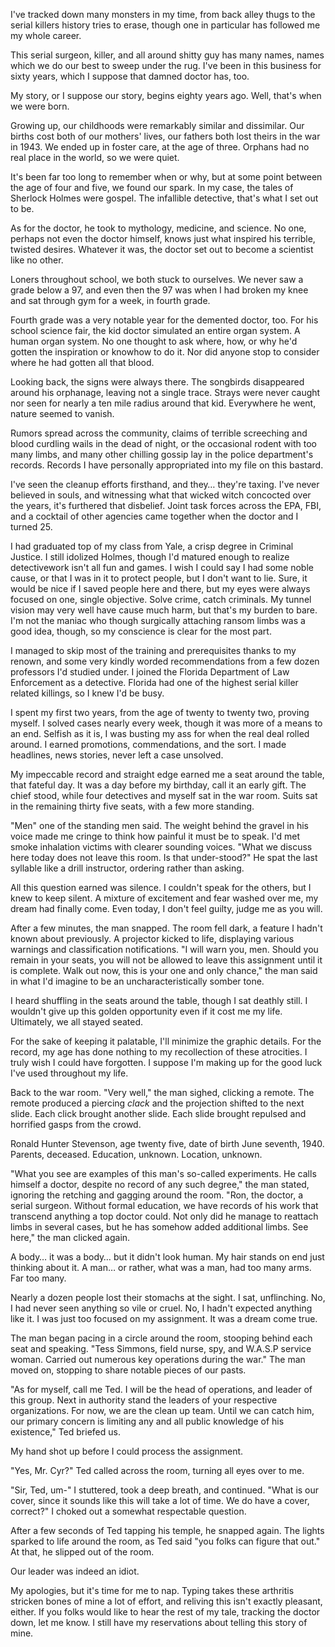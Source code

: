 I've tracked down many monsters in my time, from back alley thugs to the serial killers history tries to erase, though one in particular has followed me my whole career.

This serial surgeon, killer, and all around shitty guy has many names, names which we do our best to sweep under the rug. I've been in this business for sixty years, which I suppose that damned doctor has, too.

My story, or I suppose our story, begins eighty years ago. Well, that's when we were born.

Growing up, our childhoods were remarkably similar and dissimilar. Our births cost both of our mothers' lives, our fathers both lost theirs in the war in 1943. We ended up in foster care, at the age of three. Orphans had no real place in the world, so we were quiet.

It's been far too long to remember when or why, but at some point between the age of four and five, we found our spark. In my case, the tales of Sherlock Holmes were gospel. The infallible detective, that's what I set out to be.

As for the doctor, he took to mythology, medicine, and science. No one, perhaps not even the doctor himself, knows just what inspired his terrible, twisted desires. Whatever it was, the doctor set out to become a scientist like no other.

Loners throughout school, we both stuck to ourselves. We never saw a grade below a 97, and even then the 97 was when I had broken my knee and sat through gym for a week, in fourth grade.

Fourth grade was a very notable year for the demented doctor, too. For his school science fair, the kid doctor simulated an entire organ system. A human organ system. No one thought to ask where, how, or why he'd gotten the inspiration or knowhow to do it. Nor did anyone stop to consider where he had gotten all that blood.

Looking back, the signs were always there. The songbirds disappeared around his orphanage, leaving not a single trace. Strays were never caught nor seen for nearly a ten mile radius around that kid. Everywhere he went, nature seemed to vanish.

Rumors spread across the community, claims of terrible screeching and blood curdling wails in the dead of night, or the occasional rodent with too many limbs, and many other chilling gossip lay in the police department's records. Records I have personally appropriated into my file on this bastard.

I've seen the cleanup efforts firsthand, and they… they're taxing. I've never believed in souls, and witnessing what that wicked witch concocted over the years, it's furthered that disbelief. Joint task forces across the EPA, FBI, and a cocktail of other agencies came together when the doctor and I turned 25. 

I had graduated top of my class from Yale, a crisp degree in Criminal Justice. I still idolized Holmes, though I'd matured enough to realize detectivework isn't all fun and games. I wish I could say I had some noble cause, or that I was in it to protect people, but I don't want to lie. Sure, it would be nice if I saved people here and there, but my eyes were always focused on one, single objective. Solve crime, catch criminals. My tunnel vision may very well have cause much harm, but that's my burden to bare. I'm not the maniac who though surgically attaching ransom limbs was a good idea, though, so my conscience is clear for the most part.

I managed to skip most of the training and prerequisites thanks to my renown, and some very kindly worded recommendations from a few dozen professors I'd studied under. I joined the Florida Department of Law Enforcement as a detective. Florida had one of the highest serial killer related killings, so I knew I'd be busy.

I spent my first two years, from the age of twenty to twenty two, proving myself. I solved cases nearly every week, though it was more of a means to an end. Selfish as it is, I was busting my ass for when the real deal rolled around. I earned promotions, commendations, and the sort. I made headlines, news stories, never left a case unsolved. 

My impeccable record and straight edge earned me a seat around the table, that fateful day. It was a day before my birthday, call it an early gift. The chief stood, while four detectives and myself sat in the war room. Suits sat in the remaining thirty five seats, with a few more standing.

"Men" one of the standing men said. The weight behind the gravel in his voice made me cringe to think how painful it must be to speak. I'd met smoke inhalation victims with clearer sounding voices. "What we discuss here today does not leave this room. Is that under-stood?" He spat the last syllable like a drill instructor, ordering rather than asking.

All this question earned was silence. I couldn't speak for the others, but I knew to keep silent. A mixture of excitement and fear washed over me, my dream had finally come. Even today, I don't feel guilty, judge me as you will.

After a few minutes, the man snapped. The room fell dark, a feature I hadn't known about previously. A projector kicked to life, displaying various warnings and classification notifications. "I will warn you, men. Should you remain in your seats, you will not be allowed to leave this assignment until it is complete. Walk out now, this is your one and only chance," the man said in what I'd imagine to be an uncharacteristically somber tone. 

I heard shuffling in the seats around the table, though I sat deathly still. I wouldn't give up this golden opportunity even if it cost me my life. Ultimately, we all stayed seated.

For the sake of keeping it palatable, I'll minimize the graphic details. For the record, my age has done nothing to my recollection of these atrocities. I truly wish I could have forgotten. I suppose I'm making up for the good luck I've used throughout my life.

Back to the war room. "Very well," the man sighed, clicking a remote. The remote produced a piercing *clack* and the projection shifted to the next slide. Each click brought another slide. Each slide brought repulsed and horrified gasps from the crowd.

Ronald Hunter Stevenson, age twenty five, date of birth June seventh, 1940. Parents, deceased. Education, unknown. Location, unknown.

"What you see are examples of this man's so-called experiments. He calls himself a doctor, despite no record of any such degree," the man stated, ignoring the retching and gagging around the room. "Ron, the doctor, a serial surgeon. Without formal education, we have records of his work that transcend anything a top doctor could. Not only did he manage to reattach limbs in several cases, but he has somehow added additional limbs. See here," the man clicked again.

A body… it was a body… but it didn't look human. My hair stands on end just thinking about it. A man… or rather, what was a man, had too many arms. Far too many.

Nearly a dozen people lost their stomachs at the sight. I sat, unflinching. No, I had never seen anything so vile or cruel. No, I hadn't expected anything like it. I was just too focused on my assignment. It was a dream come true.

The man began pacing in a circle around the room, stooping behind each seat and speaking. "Tess Simmons, field nurse, spy, and W.A.S.P service woman. Carried out numerous key operations during the war." The man moved on, stopping to share notable pieces of our pasts.

"As for myself, call me Ted. I will be the head of operations, and leader of this group. Next in authority stand the leaders of your respective organizations. For now, we are the clean up team. Until we can catch him, our primary concern is limiting any and all public knowledge of his existence," Ted briefed us.

My hand shot up before I could process the assignment. 

"Yes, Mr. Cyr?" Ted called across the room, turning all eyes over to me.

"Sir, Ted, um-" I stuttered, took a deep breath, and continued. "What is our cover, since it sounds like this will take a lot of time. We do have a cover, correct?" I choked out a somewhat respectable question. 

After a few seconds of Ted tapping his temple, he snapped again. The lights sparked to life around the room, as Ted said "you folks can figure that out." At that, he slipped out of the room. 

Our leader was indeed an idiot.

My apologies, but it's time for me to nap. Typing takes these arthritis stricken bones of mine a lot of effort, and reliving this isn't exactly pleasant, either. If you folks would like to hear the rest of my tale, tracking the doctor down, let me know. I still have my reservations about telling this story of mine.